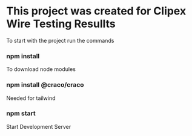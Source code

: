 # This project was created for Clipex Wire Testing Resullts

To start with the project run the commands

### npm install

To download node modules

### npm install @craco/craco

Needed for tailwind

### npm start

Start Development Server
